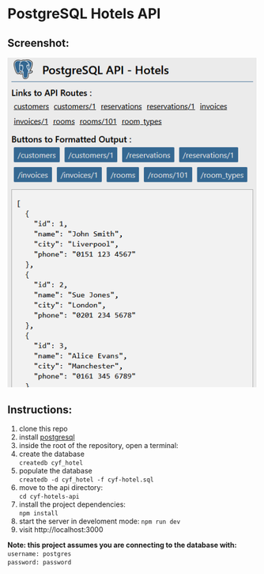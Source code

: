 # PostgreSQL Hotels API

## Screenshot:

![](project-screenshot.png)

## Instructions:

1. clone this repo
2. install [postgresql](https://www.postgresql.org/)
3. inside the root of the repository, open a terminal:
4. create the database  
   `createdb cyf_hotel`
5. populate the database  
   `createdb -d cyf_hotel -f cyf-hotel.sql`
6. move to the api directory:  
   `cd cyf-hotels-api`
7. install the project dependencies:  
   `npm install`
8. start the server in develoment mode:
   `npm run dev`
9. visit http://localhost:3000

**Note: this project assumes you are connecting to the database with:**  
`username: postgres`  
`password: password`
